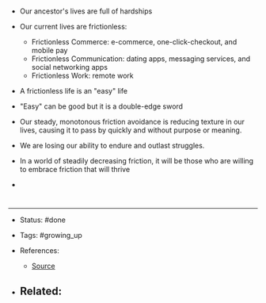 # 

- Our ancestor's lives are full of hardships
- Our current lives are frictionless:
	- Frictionless Commerce: e-commerce, one-click-checkout, and mobile pay
	- Frictionless Communication: dating apps, messaging services, and social networking apps
	- Frictionless Work: remote work

- A frictionless life is an "easy" life
- "Easy" can be good but it is a double-edge sword

- Our steady, monotonous friction avoidance is reducing texture in our lives, causing it to pass by quickly and without purpose or meaning.
- We are losing our ability to endure and outlast struggles.

- In a world of steadily decreasing friction, it will be those who are willing to embrace friction that will thrive
- 




# 

---
- Status: #done

- Tags: #growing_up 

- References:
	- [Source](https://www.sahilbloom.com/newsletter/the-importance-of-embracing-friction)

- Related:
	- 

